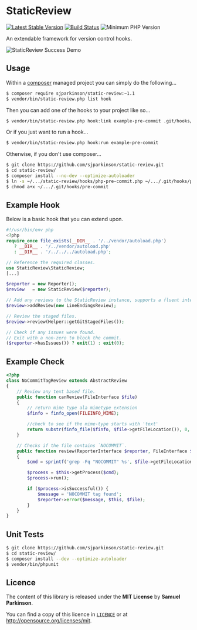 StaticReview
============

[![Latest Stable Version](https://poser.pugx.org/sjparkinson/static-review/v/stable.svg)][packagist]
[![Build Status](https://travis-ci.org/sjparkinson/static-review.svg?branch=master)][travis]
![Minimum PHP Version](http://img.shields.io/badge/php-%3E%3D%205.4-8892BF.svg)

An extendable framework for version control hooks.

![StaticReview Success Demo](http://i.imgur.com/2hicIEK.gif)

[travis]:    https://travis-ci.org/sjparkinson/static-review
[packagist]: https://packagist.org/packages/sjparkinson/static-review

## Usage

Within a [composer][composer] managed project you can simply do the following...

```bash
$ composer require sjparkinson/static-review:~1.1
$ vendor/bin/static-review.php list hook
```

Then you can add one of the hooks to your project like so...

```bash
$ vendor/bin/static-review.php hook:link example-pre-commit .git/hooks/pre-commit
```

Or if you just want to run a hook...

```bash
$ vendor/bin/static-review.php hook:run example-pre-commit
```

Otherwise, if you don't use composer...

```bash
$ git clone https://github.com/sjparkinson/static-review.git
$ cd static-review/
$ composer install --no-dev --optimize-autoloader
$ ln -s ~/.../static-review/hooks/php-pre-commit.php ~/.../.git/hooks/pre-commit
$ chmod a+x ~/.../.git/hooks/pre-commit
```

[composer]: https://getcomposer.org/

## Example Hook

Below is a basic hook that you can extend upon.

```php
#!/usr/bin/env php
<?php
require_once file_exists(__DIR__ . '/../vendor/autoload.php')
   ? __DIR__ . '/../vendor/autoload.php'
   : __DIR__ . '/../../../autoload.php';

// Reference the required classes.
use StaticReview\StaticReview;
[...]

$reporter = new Reporter();
$review   = new StaticReview($reporter);

// Add any reviews to the StaticReview instance, supports a fluent interface.
$review->addReview(new LineEndingsReview);

// Review the staged files.
$review->review(Helper::getGitStagedFiles());

// Check if any issues were found.
// Exit with a non-zero to block the commit.
($reporter->hasIssues()) ? exit(1) : exit(0);
```

## Example Check

```php
<?php
class NoCommitTagReview extends AbstractReview
{
    // Review any text based file.
    public function canReview(FileInterface $file)
    {
        // return mime type ala mimetype extension
        $finfo = finfo_open(FILEINFO_MIME);

        //check to see if the mime-type starts with 'text'
        return substr(finfo_file($finfo, $file->getFileLocation()), 0, 4) == 'text';
    }

    // Checks if the file contains `NOCOMMIT`.
    public function review(ReporterInterface $reporter, FileInterface $file)
    {
        $cmd = sprintf('grep -Fq "NOCOMMIT" %s', $file->getFileLocation());

        $process = $this->getProcess($cmd);
        $process->run();

        if ($process->isSuccessful()) {
            $message = 'NOCOMMIT tag found';
            $reporter->error($message, $this, $file);
        }
    }
}
```

## Unit Tests

```bash
$ git clone https://github.com/sjparkinson/static-review.git
$ cd static-review/
$ composer install --dev --optimize-autoloader
$ vendor/bin/phpunit
```

## Licence

The content of this library is released under the **MIT License** by **Samuel Parkinson**.

You can find a copy of this licence in [`LICENCE`][licence] or at http://opensource.org/licenses/mit.

[licence]: https://github.com/sjparkinson/static-review/blob/master/LICENCE.md
